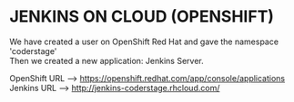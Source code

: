 # JENKINS ON CLOUD (OPENSHIFT)

We have created a user on OpenShift Red Hat and gave the namespace 'coderstage'  
Then we created a new application: Jenkins Server.  

OpenShift URL --> https://openshift.redhat.com/app/console/applications  
Jenkins URL   --> http://jenkins-coderstage.rhcloud.com/  
